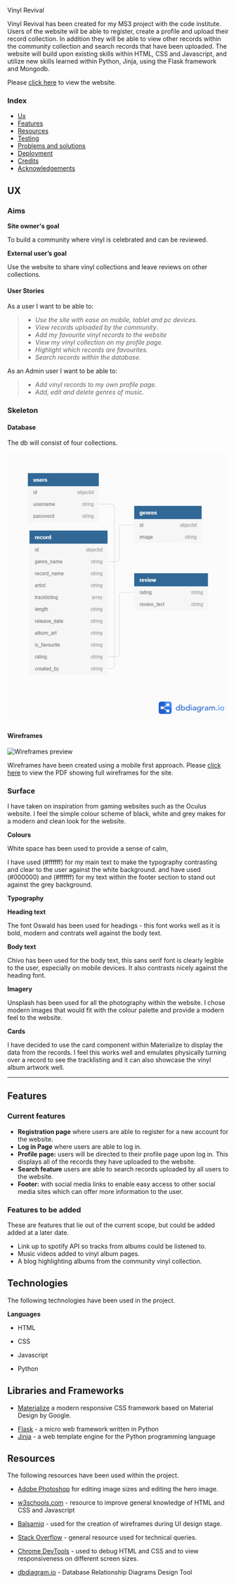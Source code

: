 Vinyl Revival




Vinyl Revival has been created for my MS3 project with the code institute. Users of the website will be able to register, create a profile and upload their record collection. In addition they will be able to view other records
within the community collection and search records that have been uploaded. The website will build upon existing skills within HTML, CSS and 
Javascript, and utilize new skills learned within Python, Jinja, using the 
Flask framework and Mongodb.


Please [click here](https://vinyl-revival-project.herokuapp.com) to view the website.

### Index

- [Ux](#ux)
- [Features](#features)
- [Resources](#resources)
- [Testing](#testing)
- [Problems and solutions](#problems-and-solutions)
- [Deployment](#deployment)
- [Credits](#credits)
- [Acknowledgements](#acknowledgements)




## UX
 
### Aims

**Site owner's goal**

To build a community where vinyl is celebrated and can be reviewed. 

**External user’s goal** 

Use the website to share vinyl collections and leave reviews on other collections.


 
#### User Stories
As a user I want to be able to:


> -  *Use the site with ease on mobile, tablet and pc devices.*
> -  *View records uploaded by the community*.
> -  *Add my favourite vinyl records to the website*
> -  *View my vinyl collection on my profile page.*
> - *Highlight which records are favourites.*
> - *Search records within the database.*


As an Admin user I want to be able to:


> -  *Add vinyl records to my own profile page.*
> -  *Add, edit and delete genres of music.*


### Skeleton

#### Database

The db will consist of four collections. 

 ![db diagram](readme_documentation/images/dbdiagram.png)

#### Wireframes

![Wireframes preview]()

Wireframes have been created using a mobile first approach. 
Please [click here](readmedocumentation/READMEimages/) to view the PDF showing full wireframes for the site. 

### Surface
I have taken on inspiration from gaming websites such as the Oculus website. I feel the simple colour scheme
of black, white and grey makes for a modern and clean look for the website. 


**Colours**

White space has been used to provide a sense of calm,

I have used (#ffffff) for my main text to make the typography contrasting and clear to the user against the white background. 
and have used (#000000) and (#ffffff) for my text within the footer section to stand out against the grey background. 

**Typography**


**Heading text**

The font Oswald has been used for headings - this font works well as it is bold, modern and contrats well against the body text. 

**Body text**

Chivo has been used for the body text, this sans serif font is clearly legible to the user, especially on mobile devices. It also contrasts nicely
against the heading font.


**Imagery**

Unsplash has been used for all the photography within the website. I chose modern images that would fit with
the colour palette and provide a modern feel to the website. 

**Cards**

I have decided to use the card component within Materialize to display the data from the records. I feel this works well and emulates physically turning over a record to see the tracklisting and it can also showcase the vinyl album artwork well.


---
## Features

### Current features

- **Registration page** where users are able to register for a new account for the website.
- **Log in Page** where users are able to log in.
- **Profile page:** users will be directed to their profile page upon log in. This displays all of the records
they have uploaded to the website. 
- **Search feature** users are able to search records uploaded by all users to the website.
- **Footer:** with social media links to enable easy access to other social media sites which can offer more information to the user.

### Features to be added

These are features that lie out of the current scope, but could be added added at a later date.

- Link up to spotify API so tracks from albums could be listened to.
- Music videos added to vinyl album pages.
- A blog highlighting albums from the community vinyl collection.



## Technologies 

The following technologies have been used in the project.

**Languages**

- HTML 

- CSS

- Javascript

- Python

## Libraries and Frameworks

* [Materialize](https://materializecss.com
) a modern responsive CSS framework based on Material Design by Google.
- [Flask](https://flask.palletsprojects.com/) - a micro web framework written in Python
- [Jinja](https://jinja.palletsprojects.com/en/3.0.x/) - a web template engine for the Python programming language

## Resources

The following resources have been used within the project.


* [Adobe Photoshop](https://www.adobe.com/uk/products/photoshop.html) for editing image sizes and editing the hero image.

* [w3schools.com](https://www.w3schools.com/) - resource to improve general knowledge of HTML and CSS and Javascript

* [Balsamiq](https://balsamiq.com/) - used for the creation of wireframes during UI design stage. 

* [Stack Overflow](https://stackoverflow.com/) - general resource used for technical queries.

* [Chrome DevTools](https://developers.google.com/web/tools/chrome-devtools) - used to debug HTML and CSS and to view responsiveness on different screen sizes.

* [dbdiagram.io](https://www.youtube.com/watch?v=T-VQUKeSU1w) - Database Relationship Diagrams Design Tool



